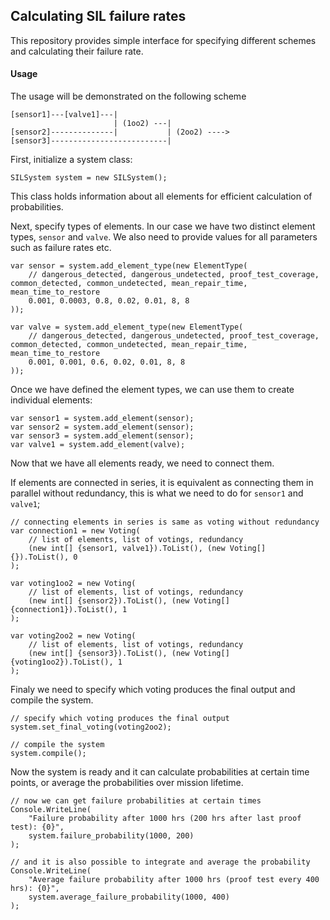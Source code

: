 ## Calculating SIL failure rates

This repository provides simple interface for specifying different schemes and calculating their failure rate.

#### Usage

The usage will be demonstrated on the following scheme

```
[sensor1]---[valve1]---|
                       | (1oo2) ---|
[sensor2]--------------|           | (2oo2) ----> 
[sensor3]--------------------------|
```

First, initialize a system class:

```
SILSystem system = new SILSystem();
```

This class holds information about all elements for efficient calculation of probabilities.

Next, specify types of elements. In our case we have two distinct element types, `sensor` and `valve`. We also need to provide values for all parameters such as failure rates etc.

```
var sensor = system.add_element_type(new ElementType(
    // dangerous_detected, dangerous_undetected, proof_test_coverage, common_detected, common_undetected, mean_repair_time, mean_time_to_restore
    0.001, 0.0003, 0.8, 0.02, 0.01, 8, 8
));

var valve = system.add_element_type(new ElementType(
    // dangerous_detected, dangerous_undetected, proof_test_coverage, common_detected, common_undetected, mean_repair_time, mean_time_to_restore
    0.001, 0.001, 0.6, 0.02, 0.01, 8, 8
));
```

Once we have defined the element types, we can use them to create individual elements:

```
var sensor1 = system.add_element(sensor);
var sensor2 = system.add_element(sensor);
var sensor3 = system.add_element(sensor);
var valve1 = system.add_element(valve);
```

Now that we have all elements ready, we need to connect them.

If elements are connected in series, it is equivalent as connecting them in parallel without redundancy, this is what we need to do for `sensor1` and `valve1`;
 
```
// connecting elements in series is same as voting without redundancy
var connection1 = new Voting(
    // list of elements, list of votings, redundancy
    (new int[] {sensor1, valve1}).ToList(), (new Voting[] {}).ToList(), 0
);

var voting1oo2 = new Voting(
    // list of elements, list of votings, redundancy
    (new int[] {sensor2}).ToList(), (new Voting[] {connection1}).ToList(), 1
);

var voting2oo2 = new Voting(
    // list of elements, list of votings, redundancy
    (new int[] {sensor3}).ToList(), (new Voting[] {voting1oo2}).ToList(), 1
);
```

Finaly we need to specify which voting produces the final output and compile the system.

```
// specify which voting produces the final output
system.set_final_voting(voting2oo2);

// compile the system
system.compile();
```

Now the system is ready and it can calculate probabilities at certain time points, or average the probabilities over mission lifetime.

```
// now we can get failure probabilities at certain times
Console.WriteLine(
    "Failure probability after 1000 hrs (200 hrs after last proof test): {0}",
    system.failure_probability(1000, 200)
);

// and it is also possible to integrate and average the probability
Console.WriteLine(
    "Average failure probability after 1000 hrs (proof test every 400 hrs): {0}",
    system.average_failure_probability(1000, 400)
);
```